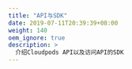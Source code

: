 ```yaml
---
title: "API与SDK"
date: 2019-07-11T20:39:39+08:00
weight: 140
oem_ignore: true
description: >
  介绍Cloudpods API以及访问API的SDK
---
```


